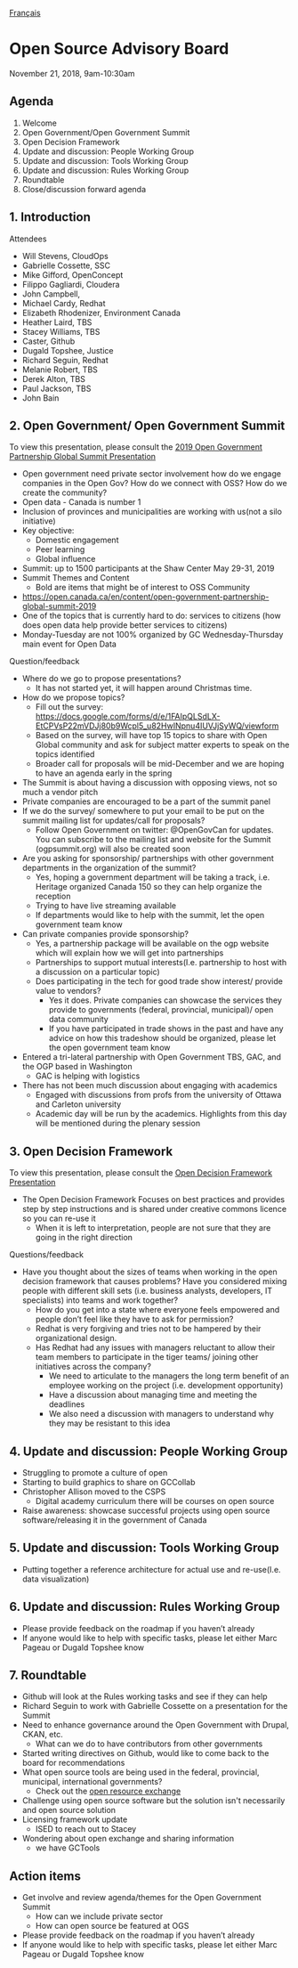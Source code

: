 [Français](https://github.com/canada-ca/OS-Advisory_Conseil-SO/blob/master/fr/Rencontres/2018-11-21.md#open-source-advisory-board)

# Open Source Advisory Board
November 21, 2018, 9am-10:30am

## Agenda
1. Welcome
2. Open Government/Open Government Summit
3. Open Decision Framework
4. Update and discussion: People Working Group
5. Update and discussion: Tools Working Group
6. Update and discussion: Rules Working Group
7. Roundtable
8. Close/discussion forward agenda

## 1. Introduction
Attendees
* Will Stevens, CloudOps
* Gabrielle Cossette, SSC
* Mike Gifford, OpenConcept
* Filippo Gagliardi, Cloudera
* John Campbell,
* Michael Cardy, Redhat
* Elizabeth Rhodenizer, Environment Canada
* Heather Laird, TBS
* Stacey Williams, TBS
* Caster, Github
* Dugald Topshee, Justice
* Richard Seguin, Redhat
* Melanie Robert, TBS
* Derek Alton, TBS
* Paul Jackson, TBS
* John Bain

## 2. Open Government/ Open Government Summit
To view this presentation, please consult the [2019 Open Government Partnership Global Summit Presentation](https://github.com/canada-ca/OS-Advisory_Conseil-SO/issues/82)
* Open government need private sector involvement how do we engage companies in the Open Gov? How do we connect with OSS? How do we create the community?
* Open data - Canada is number 1
* Inclusion of provinces and municipalities are working with us(not a silo initiative)
* Key objective:
  * Domestic engagement
  * Peer learning
  * Global influence
* Summit: up to 1500 participants at the Shaw Center May 29-31, 2019
* Summit Themes and Content 
  * Bold are items that might be of interest to OSS Community 
* https://open.canada.ca/en/content/open-government-partnership-global-summit-2019
* One of the topics that is currently hard to do: services to citizens (how does open data help provide better services to citizens)
* Monday-Tuesday are not 100% organized by GC Wednesday-Thursday main event for Open Data

Question/feedback

* Where do we go to propose presentations?
  * It has not started yet, it will happen around Christmas time.
* How do we propose topics?
  * Fill out the survey: https://docs.google.com/forms/d/e/1FAIpQLSdLX-EtCPVsP22mVDJj80b9Wcpl5_u82HwINpnu4IUVJjSyWQ/viewform
  * Based on the survey, will have top 15 topics to share with Open Global community and ask for subject matter experts to speak on the topics identified
  * Broader call for proposals will be mid-December and we are hoping to have an agenda early in the spring
* The Summit is about having a discussion with opposing views, not so much a vendor pitch
* Private companies are encouraged to be a part of the summit panel
* If we do the survey/ somewhere to put your email to be put on the summit mailing list for updates/call for proposals?
  * Follow Open Government on twitter: @OpenGovCan for updates. You can subscribe to the mailing list and website for the Summit (ogpsummit.org) will also be created soon
* Are you asking for sponsorship/ partnerships with other government departments in the organization of the summit?
  * Yes, hoping a government department will be taking a track, i.e. Heritage organized Canada 150 so they can help organize the reception
  * Trying to have live streaming available
  * If departments would like to help with the summit, let the open government team know
* Can private companies provide sponsorship?
  * Yes, a partnership package will be available on the ogp website which will explain how we will get into partnerships
  * Partnerships to support mutual interests(I.e. partnership to host with a discussion on a particular topic)
  * Does participating in the tech for good trade show interest/ provide value to vendors?
    * Yes it does. Private companies can showcase the services they provide to governments (federal, provincial, municipal)/ open data community
    * If you have participated in trade shows in the past and have any advice on how this tradeshow should be organized, please let the open government team know
* Entered a tri-lateral partnership with Open Government TBS, GAC, and the OGP based in Washington
  * GAC is helping with logistics
* There has not been much discussion about engaging with academics
  * Engaged with discussions from profs from the university of Ottawa and Carleton university
  * Academic day will be run by the academics. Highlights from this day will be mentioned during the plenary session

## 3. Open Decision Framework
To view this presentation, please consult the [Open Decision Framework Presentation](https://github.com/canada-ca/OS-Advisory_Conseil-SO/issues/83)
* The Open Decision Framework Focuses on best practices and provides step by step instructions and is shared under creative commons licence so you can re-use it
  * When it is left to interpretation, people are not sure that they are going in the right direction
  
Questions/feedback
* Have you thought about the sizes of teams when working in the open decision framework that causes problems? Have you considered mixing people with different skill sets (i.e. business analysts, developers, IT specialists) into teams and work together?
  * How do you get into a state where everyone feels empowered and people don’t feel like they have to ask for permission?
  * Redhat is very forgiving and tries not to be hampered by their organizational design.
  * Has Redhat had any issues with managers reluctant to allow their team members to participate in the tiger teams/ joining other initiatives across the company?
    * We need to articulate to the managers the long term benefit of an employee working on the project (i.e. development opportunity)
    * Have a discussion about managing time and meeting the deadlines
    * We also need a discussion with managers to understand why they may be resistant to this idea

## 4. Update and discussion: People Working Group
* Struggling to promote a culture of open
* Starting to build graphics to share on GCCollab
* Christopher Allison moved to the CSPS
  * Digital academy curriculum there will be courses on open source
* Raise awareness: showcase successful projects using open source software/releasing it in the government of Canada

## 5. Update and discussion: Tools Working Group
* Putting together a reference architecture for actual use and re-use(I.e. data visualization)

## 6. Update and discussion: Rules Working Group
* Please provide feedback on the roadmap if you haven’t already
* If anyone would like to help with specific tasks, please let either Marc Pageau or Dugald Topshee know

## 7. Roundtable
* Github will look at the Rules working tasks and see if they can help
* Richard Seguin to work with Gabrielle Cossette on a presentation for the Summit
* Need to enhance governance around the Open Government with Drupal, CKAN, etc.
  * What can we do to have contributors from other governments
* Started writing directives on Github, would like to come back to the board for recommendations
* What open source tools are being used in the federal, provincial, municipal, international governments?
  * Check out the [open resource exchange](https://github.com/canada-ca/ore-ero)
* Challenge using open source software but the solution isn't necessarily and open source solution
* Licensing framework update
  * ISED to reach out to Stacey
* Wondering about open exchange and sharing information
  * we have GCTools

## Action items
* Get involve and review agenda/themes for the Open Government Summit
  * How can we include private sector
  * How can open source be featured at OGS
* Please provide feedback on the roadmap if you haven’t already
* If anyone would like to help with specific tasks, please let either Marc Pageau or Dugald Topshee know
  


